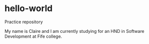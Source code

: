 # hello-world
Practice repository

My name is Claire and I am currently studying for an HND in Software Development at Fife college.
